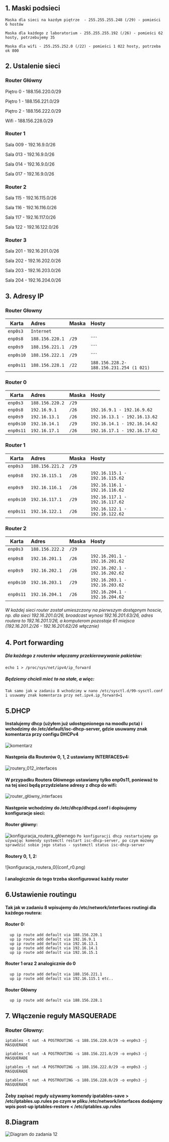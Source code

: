 ## 1. Maski podsieci
``Maska dla sieci na kazdym piętrze  - 255.255.255.248 (/29) - pomieści 6 hostów``

``Maska dla każdego z laboratorium - 255.255.255.192 (/26) - pomieści 62 hosty, potrzebujemy 35``

``Maska dla wifi - 255.255.252.0 (/22) - pomieści 1 022 hosty, potrzeba ok 800``

## 2. Ustalenie sieci
  ### Router Główny

  Piętro 0 - 188.156.220.0/29
  
  Piętro 1 - 188.156.221.0/29
  
  Piętro 2 - 188.156.222.0/29
  
  Wifi - 188.156.228.0/29
  
  ### Router 1
  Sala 009 - 192.16.9.0/26
  
  Sala 013 - 192.16.9.0/26
  
  Sala 014 - 192.16.9.0/26
  
  Sala 017 - 192.16.9.0/26
  
  ### Router 2
  Sala 115 - 192.16.115.0/26
  
  Sala 116 - 192.16.116.0/26
  
  Sala 117 - 192.16.117.0/26
  
  Sala 122 - 192.16.122.0/26
  
  ### Router 3
  Sala 201 - 192.16.201.0/26
  
  Sala 202 - 192.16.202.0/26
  
  Sala 203 - 192.16.203.0/26
  
  Sala 204 - 192.16.204.0/26
  
  ## 3. Adresy IP
  
  ### Router Głowny
  | Karta | Adres | Maska | Hosty|
  | --------- |:-------------| :---------------|:-------|
  | ``enp0s3`` |``Internet``|
  | ``enp0s8`` | ``188.156.220.1`` | ``/29``|````|
  | ``enp0s9`` | ``188.156.221.1`` | ``/29`` |````|
  | ``enp0s10`` | ``188.156.222.1`` | ``/29`` |````|
  | ``enp0s11`` | ``188.156.228.1`` | ``/22`` |``188.156.228.2-188.156.231.254 (1 021)``|
  ### Router 0
  | Karta | Adres | Maska | Hosty|
  | --------- |:-------------| :---------------|:-------|
  | ``enp0s3`` |``188.156.220.2``|``/29``||
  | ``enp0s8`` | ``192.16.9.1`` | ``/26``|``192.16.9.1 - 192.16.9.62``|
  | ``enp0s9`` | ``192.16.13.1`` | ``/26`` |``192.16.13.1 - 192.16.13.62``|
  | ``enp0s10`` | ``192.16.14.1`` | ``/29`` |``192.16.14.1 - 192.16.14.62``|
  | ``enp0s11`` | ``192.16.17.1`` | ``/26`` |``192.16.17.1 - 192.16.17.62`` |
  ### Router 1
  | Karta | Adres | Maska | Hosty|
  | --------- |:-------------| :---------------|:-------|
  | ``enp0s3`` |``188.156.221.2``|``/29``||
  | ``enp0s8`` | ``192.16.115.1`` | ``/26``|``192.16.115.1 - 192.16.115.62``|
  | ``enp0s9`` | ``192.16.116.1`` | ``/26`` |``192.16.116.1 - 192.16.116.62``|
  | ``enp0s10`` | ``192.16.117.1`` | ``/29`` |``192.16.117.1 - 192.16.117.62``|
  | ``enp0s11`` | ``192.16.122.1`` | ``/26`` |``192.16.122.1 - 192.16.122.62`` |
  ### Router 2
  | Karta | Adres | Maska | Hosty|
  | --------- |:-------------| :---------------|:-------|
  | ``enp0s3`` |``188.156.222.2``|``/29``||
  | ``enp0s8`` | ``192.16.201.1`` | ``/26``|``192.16.201.1 - 192.16.201.62``|
  | ``enp0s9`` | ``192.16.202.1`` | ``/26`` |``192.16.202.1 - 192.16.202.62``|
  | ``enp0s10`` | ``192.16.203.1`` | ``/29`` |``192.16.203.1 - 192.16.203.62``|
  | ``enp0s11`` | ``192.16.204.1`` | ``/26`` |``192.16.204.1 - 192.16.204.62`` |
  
  ###### W każdej sieci router został umieszczony na pierwszym dostępnym hoscie, np. dla sieci 192.16.201.0/26, broadcast wynosi 192.16.201.63/26, adres routera to 192.16.201.1/26, a komputerom pozostaje 61 miejsca (192.16.201.2/26 - 192.16.201.62/26 włącznie)
  
  ## 4. Port forwarding
  ##### Dla każdego z routerów włączamy przekierowywanie pakietów:
  ``echo 1 > /proc/sys/net/ipv4/ip_forward``
  ##### Będziemy chcieli mieć to na stałe, a więc:
  ``Tak samo jak w zadaniu 8 wchodzimy w nano /etc/sysctl.d/99-sysctl.conf i usuwamy znak komentarza przy net.ipv4.ip_forward=1``

  
  ## 5.DHCP
  #### Instalujemy dhcp (użyłem już udostępnionego na moodlu pcta) i wchodzimy do /etc/default/isc-dhcp-server, gdzie usuwamy znak komentarza przy configu DHCPv4
  ![komentarz](komentarz.png)
  #### Następnia dla Routerów 0, 1, 2 ustawiamy INTERFACESv4:
  ![routery_012_interfaces](interfaces_r012.png)
  #### W przypadku Routera Głównego ustawiamy tylko enp0s11, ponieważ to na tej sieci będą przydzielane adresy z dhcp do wifi:
  ![router_główny_interfaces](interfaces_rg.png)
  
  #### Następnie wchodzimy do /etc/dhcp/dhcpd.conf i dopisujemy konfiguracje sieci:
  #### Router główny:
  ![konfiguracja_routera_głównego](conf_rg.png)
  ``Po konfiguracji dhcp restartujemy go używając komendy systemctl restart isc-dhcp-server, po czym możemy sprawdzić sobie jego status - systemctl status isc-dhcp-server``
  
  #### Routery 0, 1, 2:
  ![konfiguracja_routera_0[(conf_r0.png)
  #### I analogicznie do tego trzeba skonfigurować każdy router
  
    
  
  ## 6.Ustawienie routingu
  #### Tak jak w zadaniu 8 wpisujemy do /etc/network/interfaces routingi dla każdego routera:
  #### Router 0:
      up ip route add default via 188.156.220.1 
      up ip route add default via 192.16.9.1
      up ip route add default via 192.16.13.1
      up ip route add default via 192.16.14.1
      up ip route add default via 192.16.15.1
  #### Router 1 oraz 2 analogicznie do 0
      up ip route add default via 188.156.221.1
      up ip route add default via 192.16.115.1 etc..
  #### Router Główny
      up ip route add default via 188.156.228.1
  
  ## 7. Włączenie reguły MASQUERADE
  ### Router Głowny:
    iptables -t nat -A POSTROUTING -s 188.156.220.0/29 -o enp0s3 -j MASQUERADE
    
    iptables -t nat -A POSTROUTING -s 188.156.221.0/29 -o enp0s3 -j MASQUERADE
    
    iptables -t nat -A POSTROUTING -s 188.156.222.0/29 -o enp0s3 -j MASQUERADE
    
    iptables -t nat -A POSTROUTING -s 188.156.228.0/29 -o enp0s3 -j MASQUERADE
    
  #### Żeby zapisać reguły używamy komendy ipatables-save > /etc/iptables.up.rules po czym w pliku /etc/network/interfaces dodajemy wpis post-up iptables-restore < /etc/iptables.up.rules
  ## 8.Diagram
  ![Diagram do zadania 12](zadanie12_diagram.svg)
